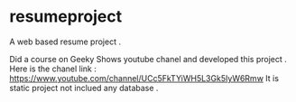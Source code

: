 # resumeproject
A web based resume project .  

Did a course on Geeky Shows youtube chanel and developed this project . 
Here is the chanel link : https://www.youtube.com/channel/UCc5FkTYiWH5L3Gk5IyW6Rmw
It is static project not inclued any database .
